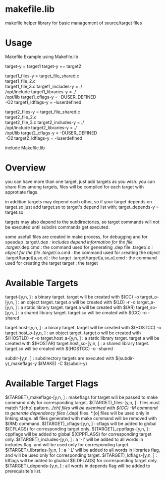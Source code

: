 makefile.lib
============

makefile helper library for basic management of source/target files

Usage
=====

 Makefile Example using Makefile.lib

 target-y  = target1
 target-y += target2

 target1_files-y = target_file_shared.c \
                   target1_file_2.c \
                   target1_file_3.c
 target1_includes-y = ./ \
                      /opt/include
 target1_libraries-y = ./ \
                       /opt/lib
 target1_cflags-y = -DUSER_DEFINED \
                    -O2
 target1_ldflags-y = -luserdefined

 target2_files-y = target_file_shared.c \
                   target2_file_2.c \
                   target2_file_3.c
 target2_includes-y = ./ \
                      /opt/include
 target2_libraries-y = ./ \
                       /opt/lib
 target2_cflags-y = -DUSER_DEFINED \
                    -O2
 target2_ldflags-y = -luserdefined

 include Makefile.lib

Overview
========

 you can have more than one target, just add targets as you wish. you can
 share files among targets, files will be compiled for each target with
 approtiate flags.

 in addition targets may depend each other, so if your target depends on
 target.so just add target.so to target's depend list with;
    target_depends-y = target.so

 targets may also depend to the subdirectories, so target commands will
 not be executed until subdirs commands get executed.

 some usefull files are created in make process, for debugging and for speedup
 .target/*.dep              : includes depend information for the file
 .target/*.dep.cmd          : the command used for generating .dep file
 .target/*.o                : object for the file
 .target/*.o.cmd            : the command used for creating the object
 .target/target[a,so,o]     : the target
 .target/target[a,so,o].cmd : the command used for creating the target
 target                     : the target

Available Targets
=================

 target-[y,n, ]    : a binary target.
                     target will be created with $(CC) -o
 target_o-[y,n, ]  : an object target.
                     target.o will be created with $(LD) -r -o
 target_a-[y,n, ]  : a static library target.
                     target.a will be created with $(AR)
 target_so-[y,n, ] : a shared library target.
                     target.so will be created with $(CC) -o -shared

 target.host-[y,n, ]    : a binary target.
                          target will be created with $(HOSTCC) -o
 target.host_o-[y,n, ]  : an object target.
                          target.o will be created with $(HOSTLD) -r -o
 target.host_a-[y,n, ]  : a static library target.
                          target.a will be created with $(HOSTAR)
 target.host_so-[y,n, ] : a shared library target.
                          target.so will be created with $(HOSTCC) -o -shared

 subdir-[y,n, ] : subdirectory targets are executed with
                  $(subdir-y)_makeflags-y $(MAKE) -C $(subdir-y)


Available Target Flags
======================

 $(TARGET)_makeflags-[y,n, ] : makeflags for target  will be passed to make
                               command only for corresponding target.
 $(TARGET)_files-[y,n, ]     : files must match *.[cho] pattern. *.[ch] files
                               will be exemined with $(CC) -M command to
                               generate dependency files (*.dep) files. *.[o]
                               files will be used only in linking stage. all
                               files generated with make command will be
                               removed with $(RM) command.
 $(TARGET)_cflags-[y,n, ]    : cflags will be added to global $(CFLAGS) for
                               corresponding target only.
 $(TARGET)_cppflags-[y,n, ]  : cppflags will be added to global $(CPPFLAGS)
                               for corresponding target only.
 $(TARGET)_includes-[y,n, ]  : a '-I' will be added to all words in includes
                               flag, and will be used only for corresponding
                               target.
 $(TARGET)_libraries-[y,n, ] : a '-L' will be added to all words in libraries
                               flag, and will be used only for corresponding
                               target.
 $(TARGET)_ldflags-[y,n, ]   : ldflags will be added to gloabal $(LDFLAGS) for
                               corresponding target only.
 $(TARGET)_depends-[y,n, ]   : all words in depends flag will be added to
                               prerequisite's list.

